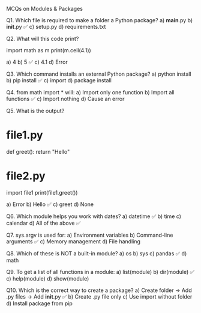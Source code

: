 MCQs on Modules & Packages

Q1. Which file is required to make a folder a Python package?
a) __main__.py
b) __init__.py ✅
c) setup.py
d) requirements.txt


Q2. What will this code print?

import math as m
print(m.ceil(4.1))

a) 4
b) 5 ✅
c) 4.1
d) Error

Q3. Which command installs an external Python package?
a) python install <package>
b) pip install <package> ✅
c) import <package>
d) package install <name>

Q4. from math import * will:
a) Import only one function
b) Import all functions ✅
c) Import nothing
d) Cause an error

Q5. What is the output?

# file1.py
def greet():
    return "Hello"

# file2.py
import file1
print(file1.greet())

a) Error
b) Hello ✅
c) greet
d) None

Q6. Which module helps you work with dates?
a) datetime ✅
b) time
c) calendar
d) All of the above ✅

Q7. sys.argv is used for:
a) Environment variables
b) Command-line arguments ✅
c) Memory management
d) File handling

Q8. Which of these is NOT a built-in module?
a) os
b) sys
c) pandas ✅
d) math

Q9. To get a list of all functions in a module:
a) list(module)
b) dir(module) ✅
c) help(module)
d) show(module)

Q10. Which is the correct way to create a package?
a) Create folder → Add .py files → Add __init__.py ✅
b) Create .py file only
c) Use import without folder
d) Install package from pip

